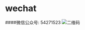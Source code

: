 # wechat
####微信公众号: 54271523
![二维码](https://mp.weixin.qq.com/misc/getqrcode?fakeid=3284752043&token=64503780&style=1)
